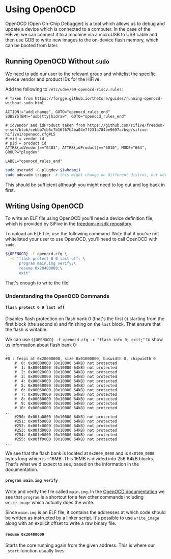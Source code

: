# Using OpenOCD

OpenOCD (Open On-Chip Debugger) is a tool which allows us to debug and update a device which is connected to a computer. In the case of the HiFive, we can connect it to a machine via a microUSB to USB cable
and then use GDB to write new images to the on-device flash memory, which can be booted from later.

## Running OpenOCD Without `sudo`

We need to add our user to the relevant group and whitelist the specific device vendor and product IDs for the HiFive.

Add the following to `/etc/udev/99-openocd-riscv.rules`:

```text
# Taken from https://forgge.github.io/theCore/guides/running-openocd-without-sudo.html

ACTION!="add|change", GOTO="openocd_rules_end"
SUBSYSTEM!="usb|tty|hidraw", GOTO="openocd_rules_end"

# idVendor and idProduct taken from https://github.com/sifive/freedom-e-sdk/blob/cebbb7cb6c7b16767b4ba04e7f231a784be9697a/bsp/sifive-hifive1/openocd.cfg#L5
# vid = vendor id
# pid = product id
ATTRS{idVendor}=="0403", ATTRS{idProduct}=="6010", MODE="664", GROUP="plugdev"

LABEL="openocd_rules_end"
```

```bash
sudo useradd -G plugdev $(whoami)
sudo udevadm trigger  # this might change on different distros, but works on Debian derivatives
```

This should be sufficient although you might need to log out and log back in first.

## Writing Using OpenOCD

To write an ELF file using OpenOCD you'll need a device definition file, which is provided by SiFive in the [freedom-e-sdk repository](https://github.com/sifive/freedom-e-sdk/blob/cebbb7cb6c7b16767b4ba04e7f231a784be9697a/bsp/sifive-hifive1/openocd.cfg).

To upload an ELF file, use the following command. Note that if you've not whitelisted your user to use OpenOCD, you'll need to call OpenOCD with `sudo`.

```bash
${OPENOCD} -f openocd.cfg \
  -c "flash protect 0 0 last off; \
      program main.img verify;\
      resume 0x20400000;\
      exit"
```

That's enough to write the file!

### Understanding the OpenOCD Commands

#### `flash protect 0 0 last off`

Disables flash protection on flash bank 0 (that's the first `0`) starting from the first block (the second `0`) and finishing on the `last` block. That ensure that the flash is writable.

We can use `${OPENOCD} -f openocd.cfg -c "flash info 0; exit;"` to show us information about flash bank 0:

```text
...
#0 : fespi at 0x20000000, size 0x01000000, buswidth 0, chipwidth 0
    #  0: 0x00000000 (0x10000 64kB) not protected
    #  1: 0x00010000 (0x10000 64kB) not protected
    #  2: 0x00020000 (0x10000 64kB) not protected
    #  3: 0x00030000 (0x10000 64kB) not protected
    #  4: 0x00040000 (0x10000 64kB) not protected
    #  5: 0x00050000 (0x10000 64kB) not protected
    #  6: 0x00060000 (0x10000 64kB) not protected
    #  7: 0x00070000 (0x10000 64kB) not protected
    #  8: 0x00080000 (0x10000 64kB) not protected
    #  9: 0x00090000 (0x10000 64kB) not protected
    # 10: 0x000a0000 (0x10000 64kB) not protected
...
    #250: 0x00fa0000 (0x10000 64kB) not protected
    #251: 0x00fb0000 (0x10000 64kB) not protected
    #252: 0x00fc0000 (0x10000 64kB) not protected
    #253: 0x00fd0000 (0x10000 64kB) not protected
    #254: 0x00fe0000 (0x10000 64kB) not protected
    #255: 0x00ff0000 (0x10000 64kB) not protected
...
```

We see that the flash bank is located at `0x2000_0000` and is `0x0100_0000` bytes long which is ~16MB. This 16MB is divided into 256 64kB blocks. That's what we'd expect to see, based on the information in the documentation.

#### `program main.img verify`

Write and verify the file called `main.img`. In the [OpenOCD documentation](http://www.openocd.org/doc/html/Flash-Programming.html#Flash-Programming) we see that `program` is a shortcut for a few other commands including `write_image` which actually does the write.

Since `main.img` is an ELF file, it contains the addresses at which code should be written as instructed by a linker script. It's possible to use `write_image` along with an explicit offset to write a raw binary file.

#### `resume 0x20400000`

Starts the core running again from the given address. This is where our `_start` function usually lives.